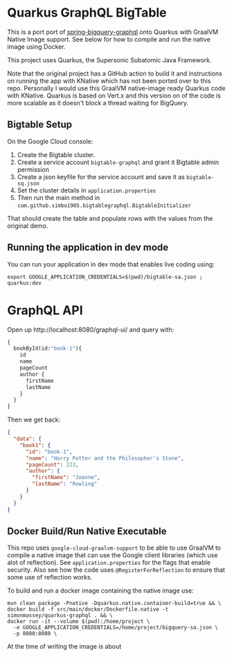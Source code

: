 # Quarkus GraphQL BigTable

This is a port port of [spring-bigquery-graphql](https://github.com/simbo1905/spring-bigquery-graphql) 
onto Quarkus with GraalVM Native Image support. See below for how to compile and run the native image 
using Docker. 

This project uses Quarkus, the Supersonic Subatomic Java Framework.

Note that the original project has a GitHub action to build it and instructions on running the app with KNative 
which has not been ported over to this repo. Personally I would use this GraalVM native-image ready Quarkus code
with KNative. Quarkus is based on Vert.x and this version on of the code is more scalable as it doesn't block a thread 
waiting for BigQuery. 

## Bigtable Setup

On the Google Cloud console:

1. Create the Bigtable cluster.
2. Create a service account `bigtable-graphql` and grant it Bigtable admin permission
3. Create a json keyfile for the service account and save it as `bigtable-sq.json`   
3. Set the cluster details in `application.properties`
4. Then run the main method in `com.github.simbo1905.bigtablegraphql.BigtableInitializer`

That should create the table and populate rows with the values from the original demo.

## Running the application in dev mode

You can run your application in dev mode that enables live coding using:

```
export GOOGLE_APPLICATION_CREDENTIALS=$(pwd)/bigtable-sa.json ; quarkus:dev
```

# GraphQL API

Open up http://localhost:8080/graphql-ui/ and query with:

```graphql
{
  bookById(id:"book-1"){
    id
    name
    pageCount
    author {
      firstName
      lastName
    }
  }
}
```

Then we get back:

```json
{
  "data": {
    "book1": {
      "id": "book-1",
      "name": "Harry Potter and the Philosopher's Stone",
      "pageCount": 223,
      "author": {
        "firstName": "Joanne",
        "lastName": "Rowling"
      }
    }
  }
}
```

## Docker Build/Run Native Executable

This repo uses `google-cloud-graalvm-support` to be able to use GraalVM to compile a native 
image that can use the Google client libraries (which use alot of reflection). 
See `application.properties` for the flags that enable security. Also see how the code uses 
`@RegisterForReflection` to ensure that some use of reflection works. 

To build and run a docker image containing the native image use: 

```shell
mvn clean package -Pnative -Dquarkus.native.container-build=true && \
docker build -f src/main/docker/Dockerfile.native -t simonmassey/quarkus-graphql . && \
docker run -it --volume $(pwd):/home/project \
  -e GOOGLE_APPLICATION_CREDENTIALS=/home/project/bigquery-sa.json \
  -p 8080:8080 \
```

At the time of writing the image is about 
